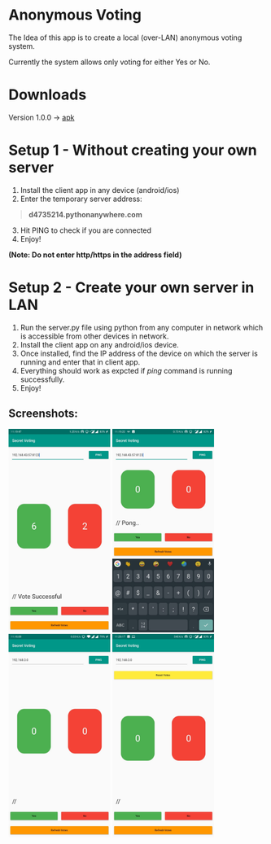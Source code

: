 # Anonymous Voting

The Idea of this app is to create a local (over-LAN) anonymous voting system.

Currently the system allows only voting for either Yes or No.

# Downloads
 Version 1.0.0 -> [apk](https://gitlab.com/anirudhbagri/anonymous-voting/-/jobs/400003065/artifacts/raw/client/build/app/outputs/apk/release/app-release.apk)

# Setup 1 - Without creating your own server

1. Install the client app in any device (android/ios)
2. Enter the temporary server address: 
>  **d4735214.pythonanywhere.com**

3. Hit PING to check if you are connected
4. Enjoy!

**(Note: Do not enter http/https in the address field)**
 
# Setup 2 - Create your own server in LAN

1. Run the server.py file using python from any computer in network which is accessible from other devices in network.
2. Install the client app on any android/ios device.
3. Once installed, find the IP address of the device on which the server is running and enter that in client app.
4. Everything should work as expcted if *ping* command is running successfully.
5. Enjoy!



## Screenshots:

<img src="/screenshots/SS1.jpeg"  width="200" height="400">
<img src="/screenshots/SS2.jpeg"  width="200" height="400">
<br>
<img src="/screenshots/SS3.jpeg"  width="200" height="400">
<img src="/screenshots/SS4.jpeg"  width="200" height="400">